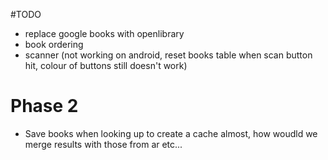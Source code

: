 #TODO

- replace google books with openlibrary
- book ordering
- scanner (not working on android, reset books table when scan button hit, colour of buttons still doesn't work)


# Phase 2
- Save books when looking up to create a cache almost, how woudld we merge results with those from ar etc...

